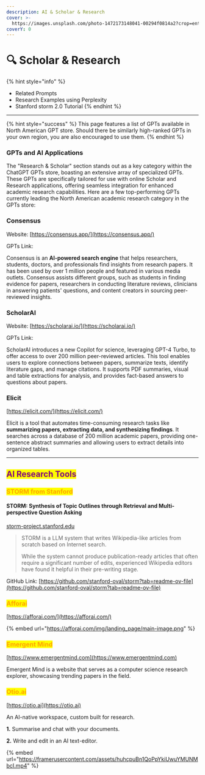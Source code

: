```yaml
---
description: AI & Scholar & Research
cover: >-
  https://images.unsplash.com/photo-1472173148041-00294f0814a2?crop=entropy&cs=srgb&fm=jpg&ixid=M3wxOTcwMjR8MHwxfHNlYXJjaHw0fHxzY2hvbGFyfGVufDB8fHx8MTcxODYwMDUwNXww&ixlib=rb-4.0.3&q=85
coverY: 0
---
```


# 🔍 Scholar & Research

{% hint style="info" %}
* Related Prompts
* Research Examples using Perplexity
* Stanford storm 2.0 Tutorial
{% endhint %}



***

{% hint style="success" %}
This page features a list of GPTs available in North American GPT store. Should there be similarly high-ranked GPTs in your own region, you are also encouraged to use them.
{% endhint %}

### GPTs and AI Applications

The "Research & Scholar" section stands out as a key category within the ChatGPT GPTs store, boasting an extensive array of specialized GPTs. These GPTs are specifically tailored for use with online Scholar and Research applications, offering seamless integration for enhanced academic research capabilities. Here are a few top-performing GPTs currently leading the North American academic research category in the GPTs store:



### Consensus

Website: [https://consensus.app/](https://consensus.app/)

GPTs Link:&#x20;

Consensus is an **AI-powered search engine** that helps researchers, students, doctors, and professionals find insights from research papers. It has been used by over 1 million people and featured in various media outlets. Consensus assists different groups, such as students in finding evidence for papers, researchers in conducting literature reviews, clinicians in answering patients' questions, and content creators in sourcing peer-reviewed insights.&#x20;

### ScholarAI

Website: [https://scholarai.io/](https://scholarai.io/)

GPTs Link:

ScholarAI introduces a new Copilot for science, leveraging GPT-4 Turbo, to offer access to over 200 million peer-reviewed articles. This tool enables users to explore connections between papers, summarize texts, identify literature gaps, and manage citations. It supports PDF summaries, visual and table extractions for analysis, and provides fact-based answers to questions about papers.&#x20;



### Elicit

[https://elicit.com/](https://elicit.com/)

Elicit is a tool that automates time-consuming research tasks like **summarizing papers, extracting data, and synthesizing findings**. It searches across a database of 200 million academic papers, providing one-sentence abstract summaries and allowing users to extract details into organized tables.&#x20;





***

## <mark style="color:purple;">AI Research Tools</mark>

### <mark style="color:orange;">STORM from Stanford</mark>

#### STORM: Synthesis of Topic Outlines through Retrieval and Multi-perspective Question Asking

[storm-project.stanford.edu](https://storm-project.stanford.edu/)

> STORM is a LLM system that writes Wikipedia-like articles from scratch based on Internet search.
>
> While the system cannot produce publication-ready articles that often require a significant number of edits, experienced Wikipedia editors have found it helpful in their pre-writing stage.

GitHub Link: [https://github.com/stanford-oval/storm?tab=readme-ov-file](https://github.com/stanford-oval/storm?tab=readme-ov-file)



### <mark style="color:orange;">Afforai</mark>

[https://afforai.com/](https://afforai.com/)



{% embed url="https://afforai.com/img/landing_page/main-image.png" %}

### <mark style="color:orange;">Emergent Mind</mark>

[https://www.emergentmind.com](https://www.emergentmind.com)

Emergent Mind is a website that serves as a computer science research explorer, showcasing trending papers in the field.&#x20;



### <mark style="color:orange;">Otio.ai</mark>

[https://otio.ai](https://otio.ai)

An AI-native workspace, custom built for research.

**1.** Summarise and chat with your documents.&#x20;

**2.** Write and edit in an AI text-editor.

{% embed url="https://framerusercontent.com/assets/huhcpuBn1QoPpYkiUwuYMUNMbcI.mp4" %}

